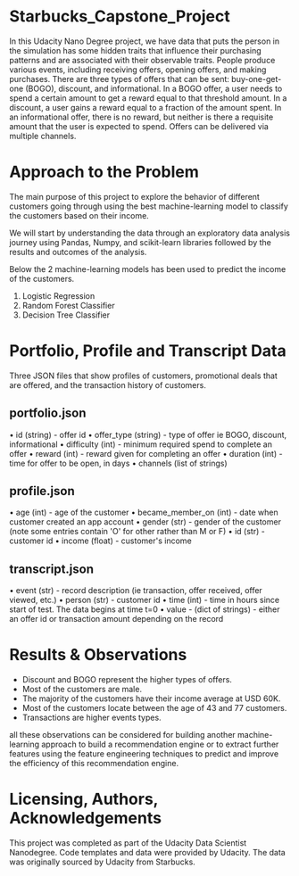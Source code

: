 # Starbucks_Capstone_Project

In this Udacity Nano Degree project, we have data that puts the person in the simulation has some hidden traits that influence their purchasing patterns and are associated with their observable traits. People produce various events, including receiving offers, opening offers, and making purchases.
There are three types of offers that can be sent: buy-one-get-one (BOGO), discount, and informational. In a BOGO offer, a user needs to spend a certain amount to get a reward equal to that threshold amount. In a discount, a user gains a reward equal to a fraction of the amount spent. In an informational offer, there is no reward, but neither is there a requisite amount that the user is expected to spend. Offers can be delivered via multiple channels.


# Approach to the Problem

The main purpose of this project to explore the behavior of different customers going through using the best machine-learning model to classify the customers based on their income. 

We will start by understanding the data through an exploratory data analysis journey using Pandas, Numpy, and scikit-learn libraries followed by the results and outcomes of the analysis.

Below the 2 machine-learning models has been used to predict the income of the customers.

1.	Logistic Regression
2.	Random Forest Classifier
3.	Decision Tree Classifier

# Portfolio, Profile and Transcript Data

Three JSON files that show profiles of customers, promotional deals that are offered, and the transaction history of customers.

## portfolio.json

•	id (string) - offer id
•	offer_type (string) - type of offer ie BOGO, discount, informational
•	difficulty (int) - minimum required spend to complete an offer
•	reward (int) - reward given for completing an offer
•	duration (int) - time for offer to be open, in days
•	channels (list of strings)

## profile.json

•	age (int) - age of the customer
•	became_member_on (int) - date when customer created an app account
•	gender (str) - gender of the customer (note some entries contain 'O' for other rather than M or F)
•	id (str) - customer id
•	income (float) - customer's income

## transcript.json

•	event (str) - record description (ie transaction, offer received, offer viewed, etc.)
•	person (str) - customer id
•	time (int) - time in hours since start of test. The data begins at time t=0
•	value - (dict of strings) - either an offer id or transaction amount depending on the record


# Results & Observations


- Discount and BOGO represent the higher types of offers.
- Most of the customers are male.
- The majority of the customers have their income average at USD 60K.
- Most of the customers locate between the age of 43 and 77 customers.
- Transactions are higher events types.

all these observations can be considered for building another machine-learning approach to build a recommendation engine or to extract further features using the feature engineering techniques to predict and improve the efficiency of this recommendation engine. 


# Licensing, Authors, Acknowledgements

This project was completed as part of the Udacity Data Scientist Nanodegree. Code templates and data were provided by Udacity. The data was originally sourced by Udacity from Starbucks.



